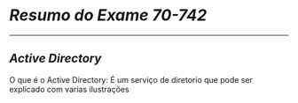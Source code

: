 # *Resumo do Exame 70-742*

-------

## *Active Directory*

O que é o Active Directory: É um serviço de diretorio que pode ser explicado com varias ilustrações

